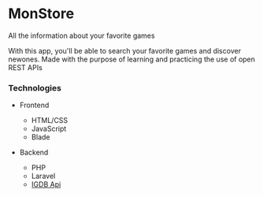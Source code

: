 # MonStore
All the information about your favorite games

With this app, you'll be able to search your favorite games and discover newones.
Made with the purpose of learning and practicing the use of open REST APIs

### Technologies
- Frontend
    - HTML/CSS
    - JavaScript
    - Blade

- Backend
    - PHP
    - Laravel
    - [IGDB Api](https://www.igdb.com/api)
